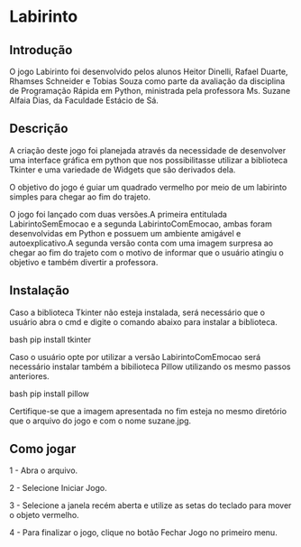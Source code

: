 # Labirinto

## Introdução

O jogo Labirinto foi desenvolvido pelos alunos Heitor Dinelli, Rafael Duarte, Rhamses Schneider e Tobias Souza como parte da avaliação da disciplina de Programação Rápida em Python, ministrada pela professora Ms. Suzane Alfaia Dias, da Faculdade Estácio de Sá.

## Descrição

A criação deste jogo foi planejada através da necessidade de desenvolver uma interface gráfica em python que nos possibilitasse utilizar a biblioteca Tkinter e uma variedade de Widgets que são derivados dela.
 
O objetivo do jogo é guiar um quadrado vermelho por meio de um labirinto simples para chegar ao fim do trajeto. 

O jogo foi lançado com duas versões.A primeira entitulada LabirintoSemEmocao e a segunda LabirintoComEmocao, ambas foram desenvolvidas em Python e possuem um ambiente amigável e autoexplicativo.A segunda versão conta com uma imagem surpresa ao chegar ao fim do trajeto com o motivo de informar que o usuário atingiu o objetivo e também divertir a professora.

## Instalação

Caso a biblioteca Tkinter não esteja instalada, será necessário que o usuário abra o cmd e digite o comando abaixo para instalar a biblioteca.

bash
pip install tkinter

Caso o usuário opte por utilizar a versão LabirintoComEmocao será necessário instalar também a bibilioteca Pillow utilizando os mesmo passos anteriores.

bash
pip install pillow

Certifique-se que a imagem apresentada no fim esteja no mesmo diretório que o arquivo do jogo e com o nome suzane.jpg.

## Como jogar
1 - Abra o arquivo.

2 - Selecione Iniciar Jogo.

3 - Selecione a janela recém aberta e utilize as setas do teclado para mover o objeto vermelho.

4 - Para finalizar o jogo, clique no botão Fechar Jogo no primeiro menu.

